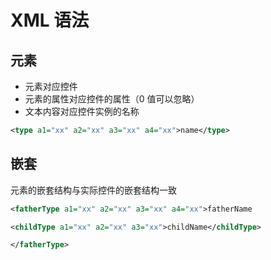 # XML 语法
## 元素
- 元素对应控件
- 元素的属性对应控件的属性（0 值可以忽略）
- 文本内容对应控件实例的名称
```xml
<type a1="xx" a2="xx" a3="xx" a4="xx">name</type> 
```
## 嵌套
元素的嵌套结构与实际控件的嵌套结构一致
```xml
<fatherType a1="xx" a2="xx" a3="xx" a4="xx">fatherName 

<childType a1="xx" a2="xx" a3="xx">childName</childType> 

</fatherType> 
```

